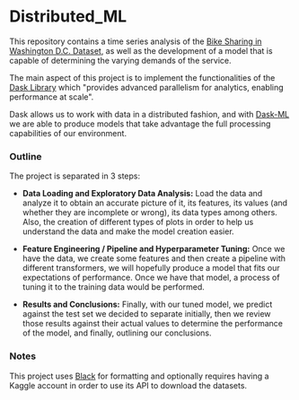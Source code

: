 
# Distributed_ML

This repository contains a time series analysis of the [Bike Sharing in Washington D.C. Dataset](https://www.kaggle.com/marklvl/bike-sharing-dataset), as well as the development of a model that is capable of determining the varying demands of the service.

The main aspect of this project is to implement the functionalities of the [Dask Library](https://dask.org/) which "provides advanced parallelism for analytics, enabling performance at scale".

Dask allows us to work with data in a distributed fashion, and with [Dask-ML](https://github.com/dask/dask-ml) we are able to produce models that take advantage the full processing capabilities of our environment.

### Outline

The project is separated in 3 steps:

* **Data Loading and Exploratory Data Analysis:** Load the data and analyze it to obtain an accurate picture of it, its features, its values (and whether they are incomplete or wrong), its data types among others. Also, the creation of different types of plots in order to help us understand the data and make the model creation easier.

* **Feature Engineering / Pipeline and Hyperparameter Tuning:** Once we have the data, we create some features and then create a pipeline with different transformers, we will hopefully produce a model that fits our expectations of performance. Once we have that model, a process of tuning it to the training data would be performed.

* **Results and Conclusions:** Finally, with our tuned model, we  predict against the test set we decided to separate initially, then we review those results against their actual values to determine the performance of the model, and finally, outlining our conclusions. 

### Notes
This project uses [Black](https://github.com/python/black) for formatting and optionally requires having a Kaggle account in order to use its API to download the datasets.